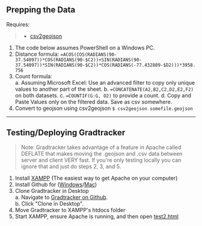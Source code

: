 Prepping the Data
-----------------

Requires:

> - [csv2geojson][2]

1. The code below assumes PowerShell on a Windows PC.
2. Distance formula: `=ACOS(COS(RADIANS(90-37.54097))*COS(RADIANS(90-$C2))+SIN(RADIANS(90-37.54097))*SIN(RADIANS(90-$C2))*COS(RADIANS(-77.432889-$D2)))*3958.756`
3. Count formula:  
	a. Assuming Microsoft Excel: Use an advanced filter to copy only unique values to another part of the sheet.
	b. `=CONCATENATE(A2,B2,C2,D2,E2,F2)` on both datasets.
	c. `=COUNTIF(G:G, O2)` to provide a count.
	d. Copy and Paste Values only on the filtered data. Save as csv somewhere.
2. Convert to geojson using csv2geojson `$ csv2geojson somefile.geojson`

---

Testing/Deploying Gradtracker
-----------------------------

> Note: Gradtracker takes advantage of a feature in Apache called
> DEFLATE that makes moving the .geojson and .csv data between server
> and client VERY fast. If you're only testing locally you can ignore
> that and just do steps 2, 3, and 5.

1. Install [XAMPP][1] (The easiest way to get Apache on your computer)
2. Install Github for ([Windows][3]/[Mac][4])
3. Clone Gradtracker in Desktop  
    a. Navigate to [Gradtracker on Github][5].  
    b. Click "Clone in Desktop".  
4. Move Gradtracker to XAMPP's htdocs folder
5. Start XAMPP, ensure Apache is running, and then open [test2.html][6]


  [1]: http://www.apachefriends.org/en/xampp.html
  [2]: https://github.com/tmcw/csv2geojson
  [3]: http://windows.github.com/
  [4]: http://mac.github.com/
  [5]: https://github.com/MetricMike/gradtracker
  [6]: http://localhost/gradtracker/test2.html